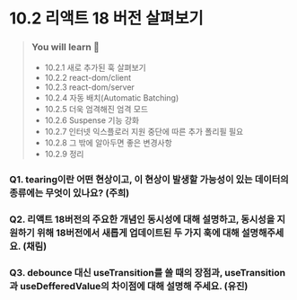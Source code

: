 # 10.2 리액트 18 버전 살펴보기

> ### You will learn 📝
>
>- 10.2.1 새로 추가된 훅 살펴보기
>- 10.2.2 react-dom/client
>- 10.2.3 react-dom/server
>- 10.2.4 자동 배치(Automatic Batching)
>- 10.2.5 더욱 엄격해진 엄격 모드
>- 10.2.6 Suspense 기능 강화
>- 10.2.7 인터넷 익스플로러 지원 중단에 따른 추가 폴리필 필요
>- 10.2.8 그 밖에 알아두면 좋은 변경사항
>- 10.2.9 정리

### Q1. tearing이란 어떤 현상이고, 이 현상이 발생할 가능성이 있는 데이터의 종류에는 무엇이 있나요? (주희)

### Q2. 리액트 18버전의 주요한 개념인 동시성에 대해 설명하고, 동시성을 지원하기 위해 18버전에서 새롭게 업데이트된 두 가지 훅에 대해 설명해주세요. (채림)

### Q3. debounce 대신 useTransition를 쓸 때의 장점과, useTransition과 useDefferedValue의 차이점에 대해 설명해 주세요. (유진)

